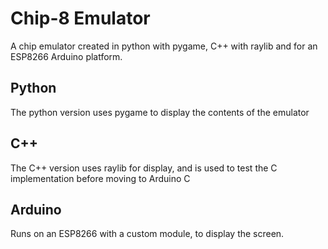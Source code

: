 # Chip-8 Emulator
A chip emulator created in python with pygame, C++ with raylib and for an ESP8266 Arduino platform.

## Python
The python version uses pygame to display the contents of the emulator

## C++
The C++ version uses raylib for display, and is used to test the C implementation before moving to Arduino C

## Arduino
Runs on an ESP8266 with a custom module, to display the screen.
